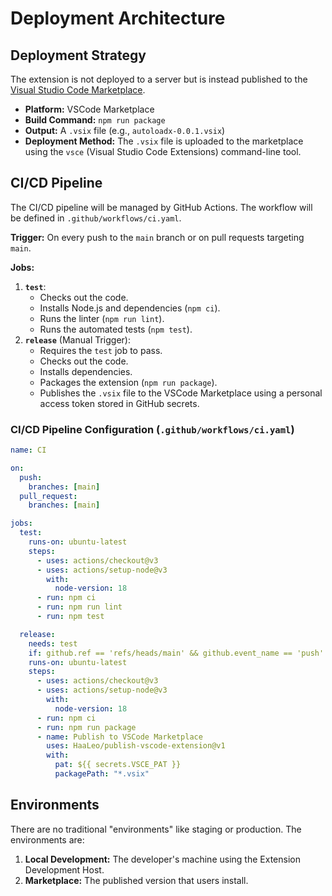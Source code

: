 # Deployment Architecture

## Deployment Strategy

The extension is not deployed to a server but is instead published to the
[Visual Studio Code Marketplace](https://marketplace.visualstudio.com/vscode).

- **Platform:** VSCode Marketplace
- **Build Command:** `npm run package`
- **Output:** A `.vsix` file (e.g., `autoloadx-0.0.1.vsix`)
- **Deployment Method:** The `.vsix` file is uploaded to the marketplace using the `vsce` (Visual Studio Code
  Extensions) command-line tool.

## CI/CD Pipeline

The CI/CD pipeline will be managed by GitHub Actions. The workflow will be defined in `.github/workflows/ci.yaml`.

**Trigger:** On every push to the `main` branch or on pull requests targeting `main`.

**Jobs:**

1. **`test`**:
   - Checks out the code.
   - Installs Node.js and dependencies (`npm ci`).
   - Runs the linter (`npm run lint`).
   - Runs the automated tests (`npm test`).
2. **`release`** (Manual Trigger):
   - Requires the `test` job to pass.
   - Checks out the code.
   - Installs dependencies.
   - Packages the extension (`npm run package`).
   - Publishes the `.vsix` file to the VSCode Marketplace using a personal access token stored in GitHub secrets.

### CI/CD Pipeline Configuration (`.github/workflows/ci.yaml`)

```yaml
name: CI

on:
  push:
    branches: [main]
  pull_request:
    branches: [main]

jobs:
  test:
    runs-on: ubuntu-latest
    steps:
      - uses: actions/checkout@v3
      - uses: actions/setup-node@v3
        with:
          node-version: 18
      - run: npm ci
      - run: npm run lint
      - run: npm test

  release:
    needs: test
    if: github.ref == 'refs/heads/main' && github.event_name == 'push'
    runs-on: ubuntu-latest
    steps:
      - uses: actions/checkout@v3
      - uses: actions/setup-node@v3
        with:
          node-version: 18
      - run: npm ci
      - run: npm run package
      - name: Publish to VSCode Marketplace
        uses: HaaLeo/publish-vscode-extension@v1
        with:
          pat: ${{ secrets.VSCE_PAT }}
          packagePath: "*.vsix"
```

## Environments

There are no traditional "environments" like staging or production. The environments are:

1. **Local Development:** The developer's machine using the Extension Development Host.
2. **Marketplace:** The published version that users install.

